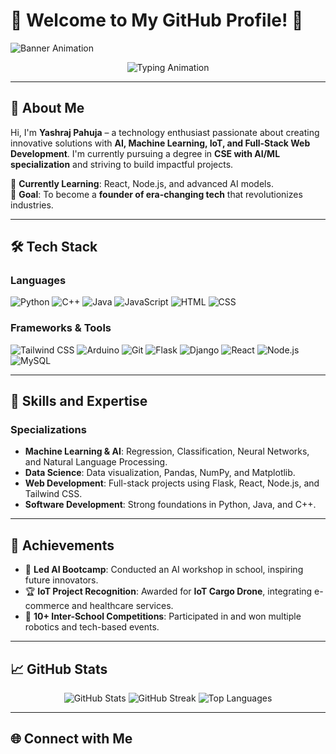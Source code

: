 # 🌟 Welcome to My GitHub Profile! 🌟  

![Banner Animation](https://user-images.githubusercontent.com/placeholder/banner.gif) <!-- Replace with your custom banner -->

<div align="center">
  <img src="https://readme-typing-svg.demolab.com?font=Fira+Code&size=24&pause=1000&color=F70000&center=true&vCenter=true&width=435&lines=Hello+World!+I'm+Yashraj+Pahuja;Developer+and+Future+Founder;Passionate+about+AI+and+ML;Tech+Enthusiast+and+Innovator" alt="Typing Animation" />
</div>

---

## 👋 **About Me**
Hi, I'm **Yashraj Pahuja** – a technology enthusiast passionate about creating innovative solutions with **AI, Machine Learning, IoT, and Full-Stack Web Development**. I'm currently pursuing a degree in **CSE with AI/ML specialization** and striving to build impactful projects.

🌱 **Currently Learning**: React, Node.js, and advanced AI models.  
🎯 **Goal**: To become a **founder of era-changing tech** that revolutionizes industries.

---

## 🛠️ **Tech Stack**

### **Languages**
![Python](https://img.shields.io/badge/Python-3776AB?style=for-the-badge&logo=python&logoColor=white)
![C++](https://img.shields.io/badge/C++-00599C?style=for-the-badge&logo=cplusplus&logoColor=white)
![Java](https://img.shields.io/badge/Java-007396?style=for-the-badge&logo=java&logoColor=white)
![JavaScript](https://img.shields.io/badge/JavaScript-F7DF1E?style=for-the-badge&logo=javascript&logoColor=black)
![HTML](https://img.shields.io/badge/HTML-E34F26?style=for-the-badge&logo=html5&logoColor=white)
![CSS](https://img.shields.io/badge/CSS-1572B6?style=for-the-badge&logo=css3&logoColor=white)

### **Frameworks & Tools**
![Tailwind CSS](https://img.shields.io/badge/Tailwind_CSS-06B6D4?style=for-the-badge&logo=tailwindcss&logoColor=white)
![Arduino](https://img.shields.io/badge/Arduino-00979D?style=for-the-badge&logo=arduino&logoColor=white)
![Git](https://img.shields.io/badge/Git-F05032?style=for-the-badge&logo=git&logoColor=white)
![Flask](https://img.shields.io/badge/Flask-000000?style=for-the-badge&logo=flask&logoColor=white)
![Django](https://img.shields.io/badge/Django-092E20?style=for-the-badge&logo=django&logoColor=white)
![React](https://img.shields.io/badge/React-61DAFB?style=for-the-badge&logo=react&logoColor=black)
![Node.js](https://img.shields.io/badge/Node.js-339933?style=for-the-badge&logo=nodedotjs&logoColor=white)
![MySQL](https://img.shields.io/badge/MySQL-4479A1?style=for-the-badge&logo=mysql&logoColor=white)

---

## 🧠 **Skills and Expertise**

### **Specializations**
- **Machine Learning & AI**: Regression, Classification, Neural Networks, and Natural Language Processing.
- **Data Science**: Data visualization, Pandas, NumPy, and Matplotlib.
- **Web Development**: Full-stack projects using Flask, React, Node.js, and Tailwind CSS.
- **Software Development**: Strong foundations in Python, Java, and C++.

---

## 🌟 **Achievements**

- 🥇 **Led AI Bootcamp**: Conducted an AI workshop in school, inspiring future innovators.
- 🏆 **IoT Project Recognition**: Awarded for **IoT Cargo Drone**, integrating e-commerce and healthcare services.
- 🚀 **10+ Inter-School Competitions**: Participated in and won multiple robotics and tech-based events.

---

## 📈 **GitHub Stats**

<div align="center">
  <img src="https://github-readme-stats.vercel.app/api?username=CYBORG-YASHRAJ&show_icons=true&theme=radical" alt="GitHub Stats" />
  <img src="https://github-readme-streak-stats.herokuapp.com?user=CYBORG-YASHRAJ&theme=radical" alt="GitHub Streak" />
  <img src="https://github-readme-stats.vercel.app/api/top-langs/?username=CYBORG-YASHRAJ&layout=compact&theme=radical" alt="Top Languages" />
</div>

---

## 🌐 **Connect with Me**

<div align="center">
  <a href="https://instagram.com/yashraj_pahuja2006">
    <img src="https://img.shields.io/badge/Instagram-E4405F?style=for-the-bad
